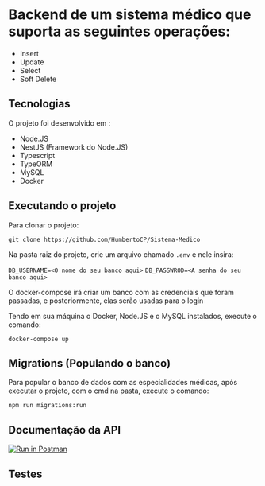 

# Backend de um sistema médico que suporta as seguintes operações:
- Insert
- Update
- Select
- Soft Delete

## Tecnologias

O projeto foi desenvolvido em :
- Node.JS
- NestJS (Framework do Node.JS)
- Typescript
- TypeORM
- MySQL
- Docker

## Executando o projeto

Para clonar o projeto:

``git clone https://github.com/HumbertoCP/Sistema-Medico``

Na pasta raiz do projeto, crie um arquivo chamado ``.env`` e nele insira:

``DB_USERNAME=<O nome do seu banco aqui>``
``DB_PASSWROD=<A senha do seu banco aqui>``


O docker-compose irá criar um banco com as credenciais que foram passadas, e posteriormente, elas serão usadas para o login

Tendo em sua máquina o Docker, Node.JS e o MySQL instalados, execute o comando:

``docker-compose up``

## Migrations (Populando o banco)

Para popular o banco de dados com as especialidades médicas, após executar o projeto, com o cmd na pasta, execute o comando:

``npm run migrations:run``


## Documentação da API

[![Run in Postman](https://run.pstmn.io/button.svg)](https://app.getpostman.com/run-collection/c2ad4cf0fb71327841b1?action=collection%2Fimport)

## Testes
